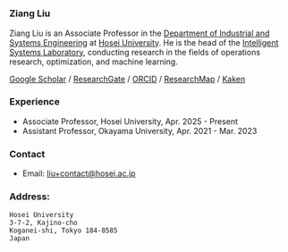 # 

### Ziang Liu

Ziang Liu is an Associate Professor in the [Department of Industrial and Systems Engineering](https://ise-hp.ws.hosei.ac.jp/) at [Hosei University](https://www.hosei.ac.jp/). He is the head of the [Intelligent Systems Laboratory](https://isl-hosei.github.io/), conducting research in the fields of operations research, optimization, and machine learning. 

[Google Scholar](https://scholar.google.com/citations?user=dRuC1OoAAAAJ&hl) / 
[ResearchGate](https://www.researchgate.net/profile/Ziang-Liu-4) / 
[ORCID](https://orcid.org/0000-0002-1364-3502) / 
[ResearchMap](https://researchmap.jp/liu.ziang) /
[Kaken](https://nrid.nii.ac.jp/ja/nrid/1000030908166/)

### Experience

- Associate Professor, Hosei University, Apr. 2025 - Present
- Assistant Professor, Okayama University, Apr. 2021 - Mar. 2023

### Contact 

- Email: [liu+contact@hosei.ac.jp](mailto:liu+contact@hosei.ac.jp)   

### Address:
```
Hosei University   
3-7-2, Kajino-cho   
Koganei-shi, Tokyo 184-8585   
Japan
```

